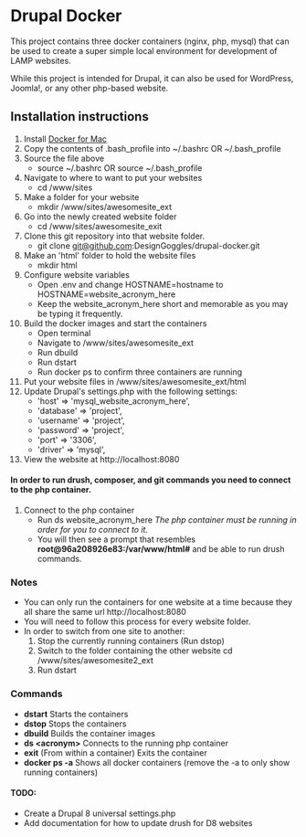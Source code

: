 # Drupal Docker
This project contains three docker containers (nginx, php, mysql) that can be used to create a super simple local environment for development of LAMP websites.

While this project is intended for Drupal, it can also be used for WordPress, Joomla!, or any other php-based website.

## Installation instructions
1. Install [Docker for Mac](https://docs.docker.com/docker-for-mac/install/)
1. Copy the contents of .bash_profile into ~/.bashrc OR ~/.bash_profile
1. Source the file above
   * source ~/.bashrc OR source ~/.bash_profile
1. Navigate to where to want to put your websites
   * cd /www/sites
1. Make a folder for your website
   * mkdir /www/sites/awesomesite_ext
1. Go into the newly created website folder
   * cd /www/sites/awesomesite_exit
1. Clone this git repository into that website folder.
   * git clone git@github.com:DesignGoggles/drupal-docker.git
1. Make an 'html' folder to hold the website files
   * mkdir html
1. Configure website variables
   * Open .env and change HOSTNAME=hostname to HOSTNAME=website_acronym_here
   * Keep the website_acronym_here short and memorable as you may be typing it frequently.
1. Build the docker images and start the containers
   * Open terminal
   * Navigate to /www/sites/awesomesite_ext
   * Run dbuild
   * Run dstart
   * Run docker ps to confirm three containers are running
1. Put your website files in /www/sites/awesomesite_ext/html
1. Update Drupal's settings.php with the following settings:
   * 'host' => 'mysql_website_acronym_here',
   * 'database' => 'project',
   * 'username' => 'project',
   * 'password' => 'project',
   * 'port' => '3306',
   * 'driver' => 'mysql',
1. View the website at http://localhost:8080

#### In order to run drush, composer, and git commands you need to connect to the php container.
1. Connect to the php container
   * Run ds website_acronym_here *The php container must be running in order for you to connect to it.*
   * You will then see a prompt that resembles **root@96a208926e83:/var/www/html#** and be able to run drush commands.

### Notes
* You can only run the containers for one website at a time because they all share the same url http://localhost:8080
* You will need to follow this process for every website folder.
* In order to switch from one site to another:
  1. Stop the currently running containers (Run dstop)
  1. Switch to the folder containing the other website cd /www/sites/awesomesite2_ext
  1. Run dstart

### Commands
* **dstart** Starts the containers
* **dstop** Stops the containers
* **dbuild** Builds the container images
* **ds \<acronym\>** Connects to the running php container
* **exit** (From within a container) Exits the container
* **docker ps -a** Shows all docker containers (remove the -a to only show running containers)


#### TODO:
+ Create a Drupal 8 universal settings.php
+ Add documentation for how to update drush for D8 websites